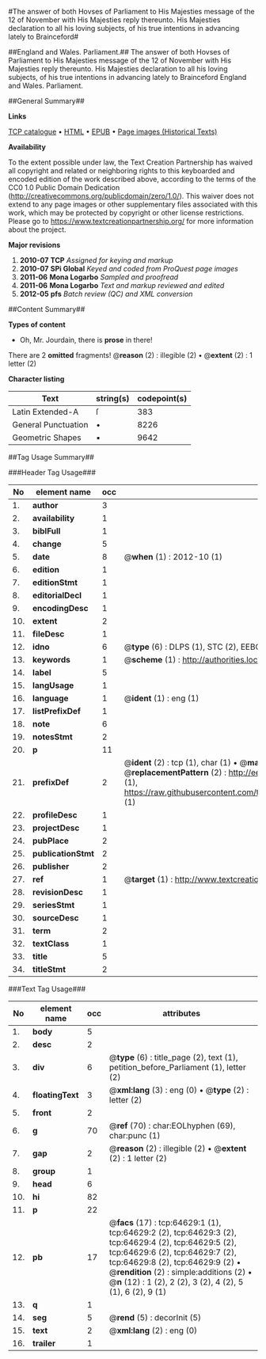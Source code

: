 #The answer of both Hovses of Parliament to His Majesties message of the 12 of November with His Majesties reply thereunto. His Majesties declaration to all his loving subjects, of his true intentions in advancing lately to Brainceford#

##England and Wales. Parliament.##
The answer of both Hovses of Parliament to His Majesties message of the 12 of November with His Majesties reply thereunto.
His Majesties declaration to all his loving subjects, of his true intentions in advancing lately to Brainceford
England and Wales. Parliament.

##General Summary##

**Links**

[TCP catalogue](http://www.ota.ox.ac.uk/tcp/)  • 
[HTML](http://tei.it.ox.ac.uk/tcp/Texts-HTML/free/A69/A69922.html)  • 
[EPUB](http://tei.it.ox.ac.uk/tcp/Texts-EPUB/free/A69/A69922.epub) • 
[Page images (Historical Texts)](https://historicaltexts.jisc.ac.uk/eebo-12625734e)

**Availability**

To the extent possible under law, the Text Creation Partnership has waived all copyright and related or neighboring rights to this keyboarded and encoded edition of the work described above, according to the terms of the CC0 1.0 Public Domain Dedication (http://creativecommons.org/publicdomain/zero/1.0/). This waiver does not extend to any page images or other supplementary files associated with this work, which may be protected by copyright or other license restrictions. Please go to https://www.textcreationpartnership.org/ for more information about the project.

**Major revisions**

1. __2010-07__ __TCP__ *Assigned for keying and markup*
1. __2010-07__ __SPi Global__ *Keyed and coded from ProQuest page images*
1. __2011-06__ __Mona Logarbo__ *Sampled and proofread*
1. __2011-06__ __Mona Logarbo__ *Text and markup reviewed and edited*
1. __2012-05__ __pfs__ *Batch review (QC) and XML conversion*

##Content Summary##

**Types of content**

  * Oh, Mr. Jourdain, there is **prose** in there!

There are 2 **omitted** fragments! 
 @__reason__ (2) : illegible (2)  •  @__extent__ (2) : 1 letter (2)

**Character listing**


|Text|string(s)|codepoint(s)|
|---|---|---|
|Latin Extended-A|ſ|383|
|General Punctuation|•|8226|
|Geometric Shapes|▪|9642|

##Tag Usage Summary##

###Header Tag Usage###

|No|element name|occ|attributes|
|---|---|---|---|
|1.|__author__|3||
|2.|__availability__|1||
|3.|__biblFull__|1||
|4.|__change__|5||
|5.|__date__|8| @__when__ (1) : 2012-10 (1)|
|6.|__edition__|1||
|7.|__editionStmt__|1||
|8.|__editorialDecl__|1||
|9.|__encodingDesc__|1||
|10.|__extent__|2||
|11.|__fileDesc__|1||
|12.|__idno__|6| @__type__ (6) : DLPS (1), STC (2), EEBO-CITATION (1), OCLC (1), VID (1)|
|13.|__keywords__|1| @__scheme__ (1) : http://authorities.loc.gov/ (1)|
|14.|__label__|5||
|15.|__langUsage__|1||
|16.|__language__|1| @__ident__ (1) : eng (1)|
|17.|__listPrefixDef__|1||
|18.|__note__|6||
|19.|__notesStmt__|2||
|20.|__p__|11||
|21.|__prefixDef__|2| @__ident__ (2) : tcp (1), char (1)  •  @__matchPattern__ (2) : ([0-9\-]+):([0-9IVX]+) (1), (.+) (1)  •  @__replacementPattern__ (2) : http://eebo.chadwyck.com/downloadtiff?vid=$1&page=$2 (1), https://raw.githubusercontent.com/textcreationpartnership/Texts/master/tcpchars.xml#$1 (1)|
|22.|__profileDesc__|1||
|23.|__projectDesc__|1||
|24.|__pubPlace__|2||
|25.|__publicationStmt__|2||
|26.|__publisher__|2||
|27.|__ref__|1| @__target__ (1) : http://www.textcreationpartnership.org/docs/. (1)|
|28.|__revisionDesc__|1||
|29.|__seriesStmt__|1||
|30.|__sourceDesc__|1||
|31.|__term__|2||
|32.|__textClass__|1||
|33.|__title__|5||
|34.|__titleStmt__|2||


###Text Tag Usage###

|No|element name|occ|attributes|
|---|---|---|---|
|1.|__body__|5||
|2.|__desc__|2||
|3.|__div__|6| @__type__ (6) : title_page (2), text (1), petition_before_Parliament (1), letter (2)|
|4.|__floatingText__|3| @__xml:lang__ (3) : eng (0)  •  @__type__ (2) : letter (2)|
|5.|__front__|2||
|6.|__g__|70| @__ref__ (70) : char:EOLhyphen (69), char:punc (1)|
|7.|__gap__|2| @__reason__ (2) : illegible (2)  •  @__extent__ (2) : 1 letter (2)|
|8.|__group__|1||
|9.|__head__|6||
|10.|__hi__|82||
|11.|__p__|22||
|12.|__pb__|17| @__facs__ (17) : tcp:64629:1 (1), tcp:64629:2 (2), tcp:64629:3 (2), tcp:64629:4 (2), tcp:64629:5 (2), tcp:64629:6 (2), tcp:64629:7 (2), tcp:64629:8 (2), tcp:64629:9 (2)  •  @__rendition__ (2) : simple:additions (2)  •  @__n__ (12) : 1 (2), 2 (2), 3 (2), 4 (2), 5 (1), 6 (2), 9 (1)|
|13.|__q__|1||
|14.|__seg__|5| @__rend__ (5) : decorInit (5)|
|15.|__text__|2| @__xml:lang__ (2) : eng (0)|
|16.|__trailer__|1||
